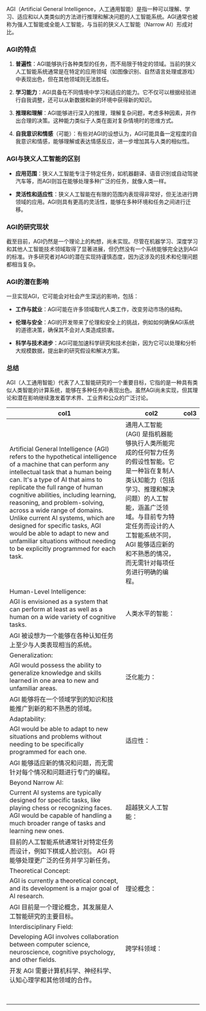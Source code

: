 AGI（Artificial General Intelligence，人工通用智能）是指一种可以理解、学习、适应和以人类类似的方法进行推理和解决问题的人工智能系统。AGI通常也被称为强人工智能或全能人工智能，与当前的狭义人工智能（Narrow AI）形成对比。

### AGI的特点

1. **普遍性**：AGI能够执行各种类型的任务，而不局限于特定的领域。当前的狭义人工智能系统通常是在特定的应用领域（如图像识别、自然语言处理或游戏）中表现出色，但在其他领域则无法胜任。

2. **学习能力**：AGI具备在不同情境中学习和适应的能力。它不仅可以根据经验进行自我调整，还可以从新数据和新的环境中获得新的知识。

3. **推理和理解**：AGI能够进行深入的推理，理解复杂问题，考虑多种因素，并作出合理的决策。这种能力类似于人类在面对复杂情境时的思维方式。

4. **自我意识和情感**（可能）：有些对AGI的设想认为，AGI可能具备一定程度的自我意识和情感，能够理解或表达情感反应，进一步增加其与人类的相似性。

### AGI与狭义人工智能的区别

- **应用范围**：狭义人工智能专注于特定任务，如机器翻译、语音识别或自动驾驶汽车等，而AGI则旨在能够处理多种广泛的任务，就像人类一样。

- **灵活性和适应性**：狭义人工智能在有限的范围内表现得非常好，但无法进行跨领域的应用。AGI则具有更高的灵活性，能够在多种环境和任务之间进行迁移。

### AGI的研究现状

截至目前，AGI仍然是一个理论上的构想，尚未实现。尽管在机器学习、深度学习和其他人工智能技术领域取得了显著进展，但仍然没有一个系统能够完全达到AGI的标准。许多研究者对AGI的潜在实现持谨慎态度，因为这涉及的技术和伦理问题都相当复杂。

### AGI的潜在影响

一旦实现AGI，它可能会对社会产生深远的影响，包括：

- **工作与就业**：AGI可能在许多领域取代人类工作，改变劳动市场的结构。

- **伦理与安全**：AGI的开发带来了伦理和安全上的挑战，例如如何确保AGI系统的道德决策，确保其不会对人类造成损害。

- **科学与技术进步**：AGI可能加速科学研究和技术创新，因为它可以处理和分析大规模数据，提出新的研究假设和解决方案。

### 总结

AGI（人工通用智能）代表了人工智能研究的一个重要目标，它指的是一种具有类似人类智能的计算系统，能够在多种任务中表现出色。虽然AGI尚未实现，但其理论和潜在影响继续激发着学术界、工业界和公众的广泛讨论。

| col1 | col2 | col3 |
| --- | --- | --- |
| Artificial General Intelligence (AGI) refers to the hypothetical intelligence of a machine that can perform any intellectual task that a human being can. It's a type of AI that aims to replicate the full range of human cognitive abilities, including learning, reasoning, and problem-solving, across a wide range of domains. Unlike current AI systems, which are designed for specific tasks, AGI would be able to adapt to new and unfamiliar situations without needing to be explicitly programmed for each task. | 通用人工智能 (AGI) 是指机器能够执行人类所能完成的任何智力任务的假设性智能。它是一种旨在复制人类认知能力（包括学习、推理和解决问题）的人工智能，涵盖广泛领域。与目前专为特定任务而设计的人工智能系统不同，AGI 能够适应新的和不熟悉的情况，而无需针对每项任务进行明确的编程。 |  |
| Human-Level Intelligence:
AGI is envisioned as a system that can perform at least as well as a human on a wide variety of cognitive tasks.  | 人类水平的智能：
AGI 被设想为一个能够在各种认知任务上至少与人类表现相当的系统。 |  |
| Generalization:
AGI would possess the ability to generalize knowledge and skills learned in one area to new and unfamiliar areas.  | 泛化能力：
AGI 能够将在一个领域学到的知识和技能推广到新的和不熟悉的领域。 |  |
| Adaptability:
AGI would be able to adapt to new situations and problems without needing to be specifically programmed for each one.  | 适应性：
AGI 能够适应新的情况和问题，而无需针对每个情况和问题进行专门的编程。 |  |
| Beyond Narrow AI:
Current AI systems are typically designed for specific tasks, like playing chess or recognizing faces. AGI would be capable of handling a much broader range of tasks and learning new ones.  | 超越狭义人工智能：
目前的人工智能系统通常针对特定任务而设计，例如下棋或人脸识别。 AGI 将能够处理更广泛的任务并学习新任务。 |  |
| Theoretical Concept:
AGI is currently a theoretical concept, and its development is a major goal of AI research.  | 理论概念：
AGI 目前是一个理论概念，其发展是人工智能研究的主要目标。 |  |
| Interdisciplinary Field:
Developing AGI involves collaboration between computer science, neuroscience, cognitive psychology, and other fields.  | 跨学科领域：
开发 AGI 需要计算机科学、神经科学、认知心理学和其他领域的合作。 |  |
|  |  |  |
|  |  |  |
|  |  |  |
|  |  |  |
|  |  |  |
|  |  |  |
|  |  |  |
|  |  |  |